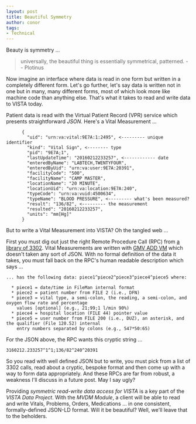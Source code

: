 ```yaml
---
layout: post
title: Beautiful Symmetry
author: conor
tags:
- Technical
---
```


Beauty is symmetry ...

> universally, the beautiful thing is essentially symmetrical, patterned. -- Plotinus

Now imagine an interface where data is read in one form but written in a completely different form. Let's go further, let's say data is written not in one but in many, many different forms, most of which look more like machine code than anything else. That's what it takes to read and write data to VISTA today.

Patient data is read with the Virtual Patient Record (VPR) service which presents straightforward _JSON_. Here's a Vital Measurement ...

<!--more-->

```text
      {
        "uid": "urn:va:vital:9E7A:1:2495", <--------- unique identifier
        "kind": "Vital Sign", <-------- type
        "pid": "9E7A;1",
        "lastUpdateTime": "20160212233257", <------------ date
        "enteredByName": "LABTECH,TWENTYFOUR",
        "enteredByUid": "urn:va:user:9E7A:20391",
        "facilityCode": "500",
        "facilityName": "CAMP MASTER",
        "locationName": "20 MINUTE",
        "locationUid": "urn:va:location:9E7A:240",
        "typeCode": "urn:va:vuid:4500634",
        "typeName": "BLOOD PRESSURE", <--------- what's been measured?
        "result": "136/82", <--------- the measurement
        "resulted": "20160212233257",
        "units": "mm[Hg]"
      }
```

But to write a Vital Measurement into VISTA? Oh the tangled web ...

First you must dig out just the right Remote Procedure Call (RPC) from [a library of 3302](https://github.com/vistadataproject/VDM/blob/master/definitions/nodeVISTA/8994.jsonld). Vital Measurements are written with [GMV ADD VM](https://github.com/vistadataproject/VDM/blob/master/prototypes/vitals/rpcWriteVitals.js) which doesn't taken any sort of JSON. With no formal definition of the data it takes, you must fall back on the RPC's human readable description which says ...

```text
... has the following data: piece1^piece2^piece3^piece4^piece5 where: 

  * piece1 = date/time in FileMan internal format  
  * piece2 = patient number from FILE 2 (i.e., DFN)  
  * piece3 = vital type, a semi-colon, the reading, a semi-colon, and oxygen flow rate and percentage   
    values [optional] (e.g., 21;99;1 l/min 90%)  
  * piece4 = hospital location (FILE 44) pointer value  
  * piece5 = user number from FILE 200 (i.e., DUZ), an asterisk, and the qualifier (File 120.52) internal 
    entry numbers separated by colons (e.g., 547*50:65)
```

For the JSON above, the RPC wants this cryptic string ...

```text
3160212.233257^1^1;136/82^240^20391
```

<p data-pullquote="And these RPCs are far from robust"></p>

So you read with well defined JSON but to write, you must pick from a list of 3302 calls, read about a cryptic, bespoke format and then come up with a way to form data appropriately. And these RPCs are far from robust, a weakness I'll discuss in a future post. May I say ugly?

Providing _symmetric read-write data access for VISTA_ is a key part of the _VISTA Data Project_. With the _MVDM Module_, a client will be able to read and write Vitals, Problems, Orders, Medications ... in one consistent, formally-defined JSON-LD format. Will it be beautiful? Well, we'll leave that to the beholders.

 

